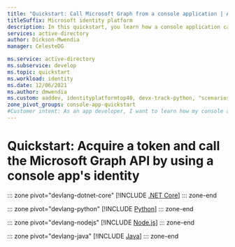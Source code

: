 ```yaml
---
title: "Quickstart: Call Microsoft Graph from a console application | Azure"
titleSuffix: Microsoft identity platform
description: In this quickstart, you learn how a console application can get an access token and call an API protected by Microsoft identity platform, using the app's own identity
services: active-directory
author: Dickson-Mwendia
manager: CelesteDG

ms.service: active-directory
ms.subservice: develop
ms.topic: quickstart
ms.workload: identity
ms.date: 12/06/2021
ms.author: dmwendia
ms.custom: aaddev, identityplatformtop40, devx-track-python, "scenarios:getting-started", "languages:Python", mode-other
zone_pivot_groups: console-app-quickstart
#Customer intent: As an app developer, I want to learn how my console app can get an access token and call an API that's protected by the Microsoft identity platform by using the client credentials flow.
---
```


# Quickstart: Acquire a token and call the Microsoft Graph API by using a console app's identity

::: zone pivot="devlang-dotnet-core"
[!INCLUDE [.NET Core](./includes/console-app/quickstart-netcore.md)]
::: zone-end

::: zone pivot="devlang-python"
[!INCLUDE [Python](./includes/console-app/quickstart-python.md)]
::: zone-end

::: zone pivot="devlang-nodejs"
[!INCLUDE [Node.js](./includes/console-app/quickstart-nodejs.md)]
::: zone-end

::: zone pivot="devlang-java"
[!INCLUDE [Java](./includes/console-app/quickstart-java.md)]
::: zone-end